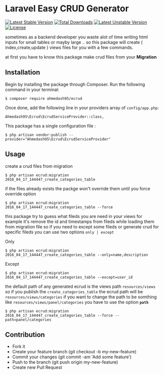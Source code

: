 # Laravel Easy CRUD Generator
[![Latest Stable Version](https://poser.pugx.org/ahmedash95/ecrud/v/stable)](https://packagist.org/packages/ahmedash95/ecrud) [![Total Downloads](https://poser.pugx.org/ahmedash95/ecrud/downloads)](https://packagist.org/packages/ahmedash95/ecrud) [![Latest Unstable Version](https://poser.pugx.org/ahmedash95/ecrud/v/unstable)](https://packagist.org/packages/ahmedash95/ecrud) [![License](https://poser.pugx.org/ahmedash95/ecrud/license)](https://packagist.org/packages/ahmedash95/ecrud)

sometimes as a backend developer you waste alot of time writing html inputs for small tables or mayby large .. so this package will create ( index,create,update ) views files for you with a few commands.

at first you have to know this package make crud files from your **Migration**

## Installation
Begin by installing the package through Composer. Run the following command in your terminal:

```
$ composer require ahmedash95/ecrud
```

Once done, add the following line in your providers array of ``` config/app.php ```:

```
Ahmedash95\Ecrud\EcrudServiceProvider::class,
```

This package has a single configuration file :
```
$ php artisan vendor:publish --provider="Ahmedash95\Ecrud\EcrudServiceProvider"
```

## Usage

create a crud files from migration
```
$ php artisan ecrud:migration 2016_04_17_144447_create_categories_table
```

if the files already exists the packge won't override them until you force override option
```
$ php artisan ecrud:migration 2016_04_17_144447_create_categories_table --force
```

this package try to guess what fileds you are need in your views for example it's remove the id and timestamps from fileds while loading them from migration file so if you need to except some fileds or generate crud for specific fileds you can use two options ``` only | except ```

Only
```
$ php artisan ecrud:migration 2016_04_17_144447_create_categories_table --only=name,description 
```
Except
```
$ php artisan ecrud:migration 2016_04_17_144447_create_categories_table --except=user_id 
```



the default path of any generated ecrud is the views path ``` resources/views ``` so if you publish the ``` create_categories_table ``` the ecrud path will be ``` resources/views/categories ``` if you want to change the path to be somthing like ``` resources/views/panel/categories ``` you have to use the option **``` path ```**

```
$ php artisan ecrud:migration 2016_04_17_144447_create_categories_table --force --path=panel/categories
```

## Contribution

* Fork it
* Create your feature branch (git checkout -b my-new-feature)
* Commit your changes (git commit -am 'Add some feature')
* Push to the branch (git push origin my-new-feature)
* Create new Pull Request




